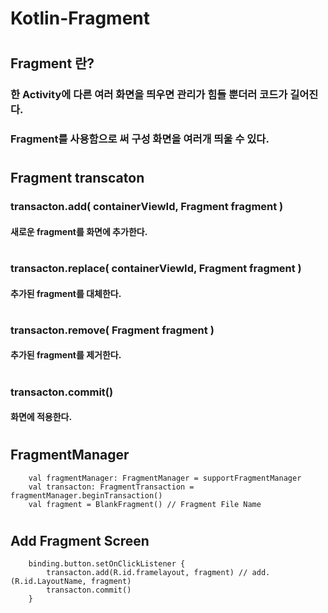 # Kotlin-Fragment
#  
## Fragment 란?
### 한 Activity에 다른 여러 화면을 띄우면 관리가 힘들 뿐더러 코드가 길어진다.
### Fragment를 사용함으로 써 구성 화면을 여러개 띄울 수 있다.
#  
#  

## Fragment transcaton
### transacton.add( containerViewId, Fragment fragment )
#### 새로운 fragment를 화면에 추가한다.
#  
#  
### transacton.replace( containerViewId, Fragment fragment )
#### 추가된 fragment를 대체한다.
#  
#  
### transacton.remove( Fragment fragment )
#### 추가된 fragment를 제거한다.
#  
#  
### transacton.commit()
#### 화면에 적용한다.

#  
#  
## FragmentManager
        val fragmentManager: FragmentManager = supportFragmentManager
        val transacton: FragmentTransaction = fragmentManager.beginTransaction()
        val fragment = BlankFragment() // Fragment File Name

#
#

## Add Fragment Screen
        binding.button.setOnClickListener {
            transacton.add(R.id.framelayout, fragment) // add.(R.id.LayoutName, fragment)
            transacton.commit()
        }

#
